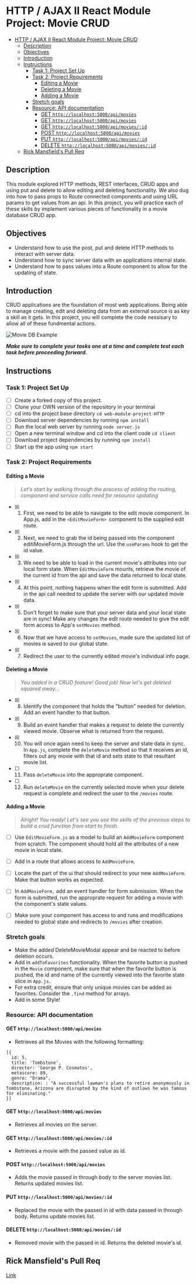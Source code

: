 # HTTP / AJAX II React Module Project: Movie CRUD

- [HTTP / AJAX II React Module Project: Movie CRUD](#http--ajax-ii-react-module-project-movie-crud)
  - [Description](#description)
  - [Objectives](#objectives)
  - [Introduction](#introduction)
  - [Instructions](#instructions)
    - [Task 1: Project Set Up](#task-1-project-set-up)
    - [Task 2: Project Requirements](#task-2-project-requirements)
      - [Editing a Movie](#editing-a-movie)
      - [Deleting a Movie](#deleting-a-movie)
      - [Adding a Movie](#adding-a-movie)
    - [Stretch goals](#stretch-goals)
    - [Resource: API documentation](#resource-api-documentation)
      - [GET `http://localhost:5000/api/movies`](#get-httplocalhost5000apimovies)
      - [GET `http://localhost:5000/api/movies`](#get-httplocalhost5000apimovies-1)
      - [GET `http://localhost:5000/api/movies/:id`](#get-httplocalhost5000apimoviesid)
      - [POST `http://localhost:5000/api/movies`](#post-httplocalhost5000apimovies)
      - [PUT `http://localhost:5000/api/movies/:id`](#put-httplocalhost5000apimoviesid)
      - [DELETE `http://localhost:5000/api/movies/:id`](#delete-httplocalhost5000apimoviesid)
  - [Rick Mansfield's Pull Req](#rick-mansfields-pull-req)
## Description

This module explored HTTP methods, REST interfaces, CRUD apps and using put and delete to allow editing and deleting functionality. We also dug into how to pass props to Route connected components and using URL params to get values from an api. In this project, you will practice each of these skills by implement various pieces of functionality in a movie database CRUD app.

## Objectives
- Understand how to use the post, put and delete HTTP methods to interact with server data.
- Understand how to sync server data with an applications internal state.
- Understand how to pass values into a Route component to allow for the updating of state.

## Introduction
CRUD applications are the foundation of most web applications. Being able to manage creating, edit and deleting data from an external source is as key a skill as it gets. In this project, you will complete the code nessisary to allow all of these fundmental actions.

![Movie DB Example](project-goals.gif)

***Make sure to complete your tasks one at a time and complete test each task before proceeding forward.***

## Instructions
### Task 1: Project Set Up
* [ ] Create a forked copy of this project.
* [ ] Clone your OWN version of the repository in your terminal
* [ ] cd into the project base directory `cd web-module-project-HTTP`
* [ ] Download server dependencies by running `npm install`
* [ ] Run the local web server by running `node server.js`
* [ ] Open a new terminal window and cd into the client code `cd client`
* [ ] Download project dependencies by running `npm install`
* [ ] Start up the app using `npm start`

### Task 2: Project Requirements
#### Editing a Movie
> *Let's start by walking through the process of adding the routing, component and service calls need for resource updating*

* [x] 1. First, we need to be able to navigate to the edit movie component. In App.js, add in the `<EditMovieForm> `component to the supplied edit route.

* [x] 2. Next, we need to grab the id being passed into the component editiMovieForm.js through the url. Use the `useParams` hook to get the id value.

* [x] 3. We need to be able to load in the current movie's attributes into our local form state. When `EditMovieForm` mounts, retrieve the movie of the current id from the api and save the data returned to local state.

* [x] 4. At this point, nothing happens when the edit form is submitted. Add in the api call needed to update the server with our updated movie data.

* [x] 5. Don't forget to make sure that your server data and your local state are in sync! Make any changes the edit route needed to give the edit form access to App's `setMovies` method.

* [x] 6. Now that we have access to `setMovies`, made sure the updated list of movies is saved to our global state.

* [x] 7. Redirect the user to the currently edited movie's individual info page.

#### Deleting a Movie
> *You added in a CRUD feature! Good job! Now let's get deleted squared away...*

* [x] 8. Identify the component that holds the "button" needed for deletion. Add an event handler to that button.

* [x] 9. Build an event handler that makes a request to delete the currently viewed movie. Observe what is returned from the request.

* [x] 10. You will once again need to keep the server and state data in sync. In `App.js`, complete the `deleteMovie` method so that it receives an id, filters out any movie with that id and sets state to that resultant movie list.

* [ ] 11. Pass `deleteMovie` into the approprate component.

* [ ] 12. Run `deleteMovie` on the currently selected movie when your delete request is complete and redirect the user to the `/movies` route.

#### Adding a Movie
> *Alright! You ready! Let's see you use the skills of the previous steps to build a crud function from start to finish.*

* [ ] Use `EditMovieForm.js` as a model to build an `AddMovieForm` component from scratch. The component should hold all the attributes of a new movie in local state.

* [ ] Add in a route that allows access to `AddMovieForm`.

* [ ] Locate the part of the ui that should redirect to your new `AddMovieForm`. Make that button works as expected.

* [ ] In `AddMovieForm,` add an event handler for form submission. When the form is submitted, run the approprate request for adding a movie with the component's state values.

* [ ] Make sure your component has access to and runs and modifications needed to global state and redirects to `/movies` after creation.

### Stretch goals
- Make the added DeleteMovieModal appear and be reacted to before deletion occurs.
- Add in `addToFavorites` functionality. When the favorite button is pushed in the `Movie` component, make sure that when the favorite button is pushed, the id and name of the currently viewed into the favorite state slice in `App.js.`
- For extra credit, ensure that only unique movies can be added as favorites. Consider the `.find` method for arrays.
- Add in some Style!

### Resource: API documentation 

#### GET `http://localhost:5000/api/movies`
- Retrieves all the Movies with the following formatting:
```
[{
  id: 5,
  title: 'Tombstone',
  director: 'George P. Cosmatos',
  metascore: 89,
  genre: "Drama",
  description: : "A successful lawman's plans to retire anonymously in Tombstone, Arizona are disrupted by the kind of outlaws he was famous for eliminating."
}]
```
#### GET `http://localhost:5000/api/movies`
- Retrieves all movies on the server.

#### GET `http://localhost:5000/api/movies/:id`
- Retrieves a movie with the passed value as id.

#### POST `http://localhost:5000/api/movies`
- Adds the movie passed in through body to the server movies list. Returns updated movies list.

#### PUT `http://localhost:5000/api/movies/:id`
- Replaced the movie with the passed in id with data passed in through body. Returns update movies list.

#### DELETE `http://localhost:5000/api/movies/:id`
- Removed movie with the passed in id. Returns the deleted movie's id.

## Rick Mansfield's Pull Req
[Link](https://github.com/LambdaSchool/web-module-project-HTTP/pull/74)